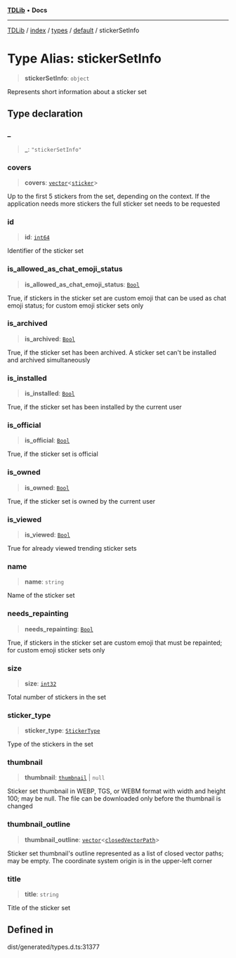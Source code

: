 [**TDLib**](../../../../../../README.md) • **Docs**

***

[TDLib](../../../../../../modules.md) / [index](../../../../../README.md) / [types](../../../README.md) / [default](../README.md) / stickerSetInfo

# Type Alias: stickerSetInfo

> **stickerSetInfo**: `object`

Represents short information about a sticker set

## Type declaration

### \_

> **\_**: `"stickerSetInfo"`

### covers

> **covers**: [`vector`](vector.md)\<[`sticker`](sticker-1.md)\>

Up to the first 5 stickers from the set, depending on the context. If the application needs more stickers the full sticker set needs to be requested

### id

> **id**: [`int64`](int64-1.md)

Identifier of the sticker set

### is\_allowed\_as\_chat\_emoji\_status

> **is\_allowed\_as\_chat\_emoji\_status**: [`Bool`](Bool.md)

True, if stickers in the sticker set are custom emoji that can be used as chat emoji status; for custom emoji sticker sets only

### is\_archived

> **is\_archived**: [`Bool`](Bool.md)

True, if the sticker set has been archived. A sticker set can't be installed and archived simultaneously

### is\_installed

> **is\_installed**: [`Bool`](Bool.md)

True, if the sticker set has been installed by the current user

### is\_official

> **is\_official**: [`Bool`](Bool.md)

True, if the sticker set is official

### is\_owned

> **is\_owned**: [`Bool`](Bool.md)

True, if the sticker set is owned by the current user

### is\_viewed

> **is\_viewed**: [`Bool`](Bool.md)

True for already viewed trending sticker sets

### name

> **name**: `string`

Name of the sticker set

### needs\_repainting

> **needs\_repainting**: [`Bool`](Bool.md)

True, if stickers in the sticker set are custom emoji that must be repainted; for custom emoji sticker sets only

### size

> **size**: [`int32`](int32-1.md)

Total number of stickers in the set

### sticker\_type

> **sticker\_type**: [`StickerType`](StickerType.md)

Type of the stickers in the set

### thumbnail

> **thumbnail**: [`thumbnail`](thumbnail-1.md) \| `null`

Sticker set thumbnail in WEBP, TGS, or WEBM format with width and height 100; may be null. The file can be downloaded only before the thumbnail is changed

### thumbnail\_outline

> **thumbnail\_outline**: [`vector`](vector.md)\<[`closedVectorPath`](closedVectorPath-1.md)\>

Sticker set thumbnail's outline represented as a list of closed vector paths; may be empty. The coordinate system origin is in the upper-left corner

### title

> **title**: `string`

Title of the sticker set

## Defined in

dist/generated/types.d.ts:31377
